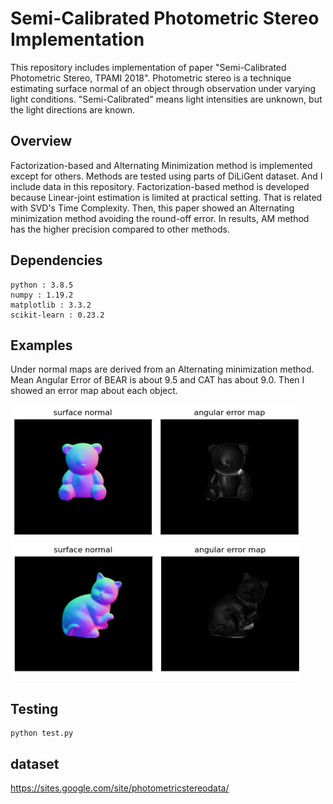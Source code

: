 # Semi-Calibrated Photometric Stereo Implementation

This repository includes implementation of paper "Semi-Calibrated Photometric Stereo, TPAMI 2018". Photometric stereo is a technique estimating surface normal of an object through observation under varying light conditions. "Semi-Calibrated" means light intensities are unknown, but the light directions are known. 



## Overview

Factorization-based and Alternating Minimization method is implemented except for others. Methods are tested using parts of DiLiGent dataset. And I include data in this repository. Factorization-based method is developed because Linear-joint estimation is limited at practical setting. That is related with SVD's Time Complexity. Then, this paper showed an Alternating minimization method avoiding the round-off error. In results, AM method has the higher precision compared to other methods.



## Dependencies

```
python : 3.8.5
numpy : 1.19.2
matplotlib : 3.3.2
scikit-learn : 0.23.2
```



## Examples

Under normal maps are derived from an Alternating minimization method. Mean Angular Error of BEAR is about 9.5 and CAT has about 9.0. Then I showed an error map about each object.

<img src="img\bear_normal_AM.PNG" alt="bear AM" style="zoom:50%;" />

<img src="img\cat_normal_AM.PNG" alt="cat AM" style="zoom:50%;" />



## Testing

```
python test.py
```



## dataset
https://sites.google.com/site/photometricstereodata/
